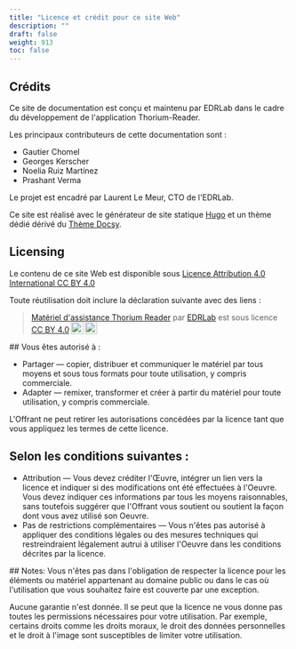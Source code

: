 ```yaml
---
title: "Licence et crédit pour ce site Web"
description: ""
draft: false
weight: 913
toc: false
---
```


## Crédits

Ce site de documentation est conçu et maintenu par EDRLab 
dans le cadre du développement de l'application Thorium-Reader.

Les principaux contributeurs de cette documentation sont :
* Gautier Chomel
* Georges Kerscher
* Noelia Ruiz Martínez
* Prashant Verma

Le projet est encadré par Laurent Le Meur, CTO de l'EDRLab.

Ce site est réalisé avec le générateur de site statique 
[Hugo](https://gohugo.io/) et un thème dédié dérivé du
[Thème Docsy](https://www.docsy.dev/).

## Licensing

Le contenu de ce site Web est disponible sous [Licence Attribution 4.0 International CC BY 4.0](https://creativecommons.org/licenses/by/4.0/deed.en)

Toute réutilisation doit inclure la déclaration suivante avec des liens :

> <p xmlns:cc="http://creativecommons.org/ns#" xmlns:dct="http://purl.org/dc/terms/"><a property="dct:title" rel=" cc:attributionURL" href="https://thorium.edrlab.org/">Matériel d'assistance Thorium Reader</a> par <a rel="cc:attributionURL dct:creator" property="cc:attributionName" href="https://edrlab.org/">EDRLab</a> est sous licence <a href="https://creativecommons.org/licenses/by/4.0/?ref=chooser-v1" target="_blank" rel="license noopener noreferrer" style="display:inline-block;">CC BY 4.0<img style="height:22px!important;margin-left:3px;vertical-align:text-bottom;" src="https://mirrors.creativecommons.org/presskit/icons/cc.svg?ref=chooser-v1" alt=""><img style="height:22px!important;margin-left:3px;vertical-align:text-bottom;" src="https://mirrors.creativecommons.org/presskit/icons/by.svg?ref=chooser-v1" alt=""></a></p>

## Vous êtes autorisé à :
* Partager — copier, distribuer et communiquer le matériel par tous moyens et sous tous formats pour toute utilisation, y compris commerciale.
* Adapter — remixer, transformer et créer à partir du matériel pour toute utilisation, y compris commerciale.

L'Offrant ne peut retirer les autorisations concédées par la licence tant que vous appliquez les termes de cette licence.

## Selon les conditions suivantes :
* Attribution — Vous devez créditer l'Œuvre, intégrer un lien vers la licence et indiquer si des modifications ont été effectuées à l'Oeuvre. Vous devez indiquer ces informations par tous les moyens raisonnables, sans toutefois suggérer que l'Offrant vous soutient ou soutient la façon dont vous avez utilisé son Oeuvre.
* Pas de restrictions complémentaires — Vous n'êtes pas autorisé à appliquer des conditions légales ou des mesures techniques qui restreindraient légalement autrui à utiliser l'Oeuvre dans les conditions décrites par la licence.

## Notes:
Vous n'êtes pas dans l'obligation de respecter la licence pour les éléments ou matériel appartenant au domaine public ou dans le cas où l'utilisation que vous souhaitez faire est couverte par une exception.

Aucune garantie n'est donnée. Il se peut que la licence ne vous donne pas toutes les permissions nécessaires pour votre utilisation. Par exemple, certains droits comme les droits moraux, le droit des données personnelles et le droit à l'image sont susceptibles de limiter votre utilisation.